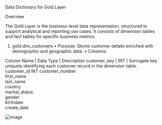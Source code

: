 Data Dictionary for Gold Layer 

Overview 

The Gold Layer is the business-level data representation, structured to support analytical and reporting use cases. It consists of dimension tables and fact tables for specific business metrics.

1.	gold.dim_customers 
•	Purpose: Stores customer details enriched with demographic and geographic data.
•	Columns: 

Column Name	          |  Data Type	            |  Description 
customer_key	        |  INT	                  |  Surrogate key uniquely identifying each customer record in the dimension table.
customer_id	INT	
customer_number		
first_name		
last_name		
country		
marital_status		
gender		
birthdate		
create_date		

![image](https://github.com/user-attachments/assets/485a1edf-ac72-4522-bc55-8464d59c96f4)
